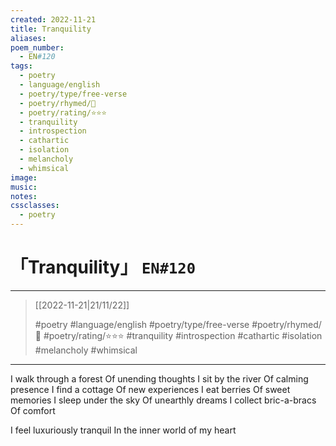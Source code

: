```yaml
---
created: 2022-11-21
title: Tranquility
aliases:
poem_number:
  - EN#120
tags:
  - poetry
  - language/english
  - poetry/type/free-verse
  - poetry/rhymed/🔴
  - poetry/rating/⭐⭐⭐
  - tranquility
  - introspection
  - cathartic
  - isolation
  - melancholy
  - whimsical
image:
music:
notes:
cssclasses:
  - poetry
---
```

# 「Tranquility」 `EN#120`

---

> [[2022-11-21|21/11/22]]
> 
> #poetry 
> #language/english 
> #poetry/type/free-verse 
> #poetry/rhymed/🔴 
> #poetry/rating/⭐⭐⭐ 
> #tranquility #introspection #cathartic #isolation #melancholy #whimsical 

---

I walk through a forest
Of unending thoughts
I sit by the river
Of calming presence
I find a cottage
Of new experiences
I eat berries
Of sweet memories
I sleep under the sky
Of unearthly dreams
I collect bric-a-bracs
Of comfort

I feel luxuriously tranquil
In the inner world of my heart